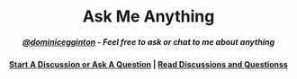 <h1 align="center">
  Ask Me Anything
</h1>

<h5 align="center">
  <a href="http://github.com/dominicegginton">@dominicegginton</a> - Feel free to ask or chat to me about anything
</h5>

<div align="center">
  <h4>
    <a href="https://github.com/dominicegginton/ama/discussions/new">Start A Discussion or Ask A Question</a> |
    <a href="https://github.com/dominicegginton/ama/discussions">Read Discussions and Questionss</a>
  </h4>
</div>
